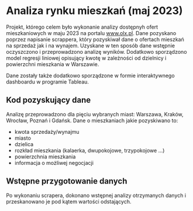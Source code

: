# Analiza rynku mieszkań (maj 2023)

Projekt, którego celem było wykonanie analizy dostępnyh ofert mieszkaniowych w maju 2023 na portalu www.olx.pl.
Dane pozyskano poprzez napisanie scrappera, który pozyskiwał dane o ofertach mieszkań na sprzedaż jak i na wynajem. Uzyskane w ten sposób dane wstępnie oczyszczono i przeprowadzono analizę wyników. 
Dodatkowo sporządzono model regresji liniowej opisujący kwotę w zależności od dzielnicy i powierzchni mieszkania w Warszawie. 

Dane zostały także dodatkowo sporządzone w formie interaktywnego dashboardu w programie Tableau. 

## Kod pozyskujący dane

Analizę przeprowadzono dla pięciu wybranych miast: Warszawa, Kraków, Wrocław, Poznań i Gdańsk. Dane o mieszkaniach jakie pozyskiwano to:
- kwota sprzedaży/wynajmu 
- miasto
- dzielica 
- rozkład mieszkania (kalaerka, dwupokojowe, trzypokojowe ...)
- powierzchnia mieszkania
- informacja o możliwej negocjacji 

## Wstępne przygotowanie danych

Po wykonaniu scrapera, dokonano wstępnej analizy otrzymanych danych i przeskanowano je pod kątem wartości odstających.
